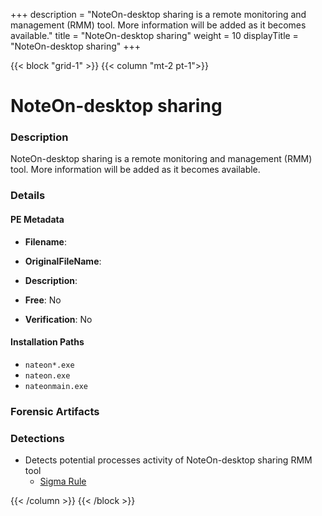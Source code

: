 +++
description = "NoteOn-desktop sharing is a remote monitoring and management (RMM) tool. More information will be added as it becomes available."
title = "NoteOn-desktop sharing"
weight = 10
displayTitle = "NoteOn-desktop sharing"
+++


{{< block "grid-1" >}}
{{< column "mt-2 pt-1">}}

# NoteOn-desktop sharing


### Description

NoteOn-desktop sharing is a remote monitoring and management (RMM) tool. More information will be added as it becomes available.




### Details


#### PE Metadata
- **Filename**: 
- **OriginalFileName**: 
- **Description**: 


- **Free**: No

- **Verification**: No




#### Installation Paths
- `nateon*.exe`
- `nateon.exe`
- `nateonmain.exe`

### Forensic Artifacts






### Detections
- Detects potential processes activity of NoteOn-desktop sharing RMM tool
  - [Sigma Rule](https://github.com/magicsword-io/LOLRMM/blob/main/detections/sigma/noteon-desktop_sharing_processes_sigma.yml)




{{< /column >}}
{{< /block >}}
